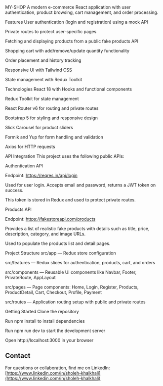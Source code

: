 MY-SHOP
A modern e-commerce React application with user authentication, product browsing, cart management, and order processing.

Features
User authentication (login and registration) using a mock API

Private routes to protect user-specific pages

Fetching and displaying products from a public fake products API

Shopping cart with add/remove/update quantity functionality

Order placement and history tracking

Responsive UI with Tailwind CSS

State management with Redux Toolkit

Technologies
React 18 with Hooks and functional components

Redux Toolkit for state management

React Router v6 for routing and private routes

Bootstrap 5 for styling and responsive design

Slick Carousel for product sliders

Formik and Yup for form handling and validation

Axios for HTTP requests

API Integration
This project uses the following public APIs:

Authentication API

Endpoint: https://reqres.in/api/login

Used for user login. Accepts email and password, returns a JWT token on success.

This token is stored in Redux and used to protect private routes.

Products API

Endpoint: https://fakestoreapi.com/products

Provides a list of realistic fake products with details such as title, price, description, category, and image URLs.

Used to populate the products list and detail pages.

Project Structure
src/app — Redux store configuration

src/features — Redux slices for authentication, products, cart, and orders

src/components — Reusable UI components like Navbar, Footer, PrivateRoute, AppLayout

src/pages — Page components: Home, Login, Register, Products, ProductDetail, Cart, Checkout, Profile, Payment

src/routes — Application routing setup with public and private routes

Getting Started
Clone the repository

Run npm install to install dependencies

Run npm run dev to start the development server

Open http://localhost:3000 in your browser
## Contact

For questions or collaboration, find me on LinkedIn:  
[https://www.linkedin.com/in/sholeh-khalkhali](https://www.linkedin.com/in/sholeh-khalkhali)
